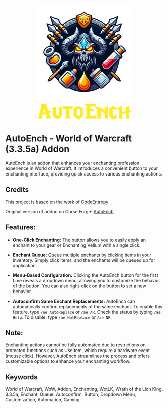 <p align="center">
  <img width="300" height="300" src="Media/Icon.png">
</p>

<p align="center">
  <img width="300" height="50" src="Media/Title.png">
</p>

# AutoEnch - World of Warcraft (3.3.5a) Addon

AutoEnch is an addon that enhances your enchanting profession experience in World of Warcraft. It introduces a convenient button to your enchanting interface, providing quick access to various enchanting actions.

## Credits

This project is based on the work of [CodeEntropy](https://legacy.curseforge.com/members/codeentropy/projects)

Original version of addon on Curse Forge: [AutoEnch](https://legacy.curseforge.com/wow/addons/autoench)

## Features:

- **One-Click Enchanting:**
  The button allows you to easily apply an enchant to your gear or Enchanting Vellum with a single click.

- **Enchant Queue:**
  Queue multiple enchants by clicking items in your inventory. Simply click items, and the enchants will be queued up for application.

- **Menu-Based Configuration:**
  Clicking the AutoEnch button for the first time reveals a dropdown menu, allowing you to customize the behavior of the button. You can also right-click on the button to set a new behavior.

- **Autoconfirm Same Enchant Replacements:**
  AutoEnch can automatically confirm replacements of the same enchant. To enable this feature, type `/ae AutoReplace` or `/ae AR`. Check the status by typing `/ae Help`. To disable, type `/ae NotReplace` or `/ae NR`.

## Note:
Enchanting actions cannot be fully automated due to restrictions on protected functions such as UseItem, which require a hardware event (mouse click). However, AutoEnch streamlines the process and offers customizable options to enhance your enchanting workflow.

## Keywords
World of Warcraft, WoW, Addon, Enchanting, WotLK, Wrath of the Lich King, 3.3.5a, Enchant, Queue, Autoconfirm, Button, Dropdown Menu, Customization, Automation, Gaming
